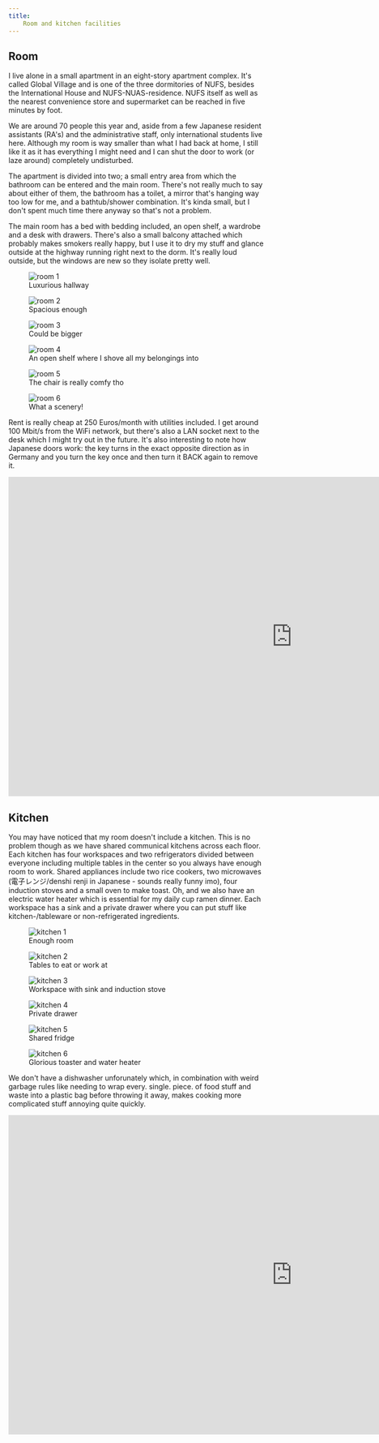 ```yaml
---
title:
    Room and kitchen facilities
---
```


## Room

I live alone in a small apartment in an eight-story apartment complex. It's
called Global Village and is one of the three dormitories of NUFS, besides the
International House and NUFS-NUAS-residence. NUFS itself as well as the nearest
convenience store and supermarket can be reached in five minutes by foot.

We are around 70 people this year and, aside from a few
Japanese resident assistants (RA's) and the administrative staff, only
international students live here. Although my room is way smaller than what I
had back at home, I still like it as it has everything I might need and I can
shut the door to work (or laze around) completely undisturbed.

The apartment is divided into two; a small entry area from which the bathroom
can be entered and the main room. There's not really much to say about either
of them, the bathroom has a toilet, a mirror that's hanging way too low for me,
and a bathtub/shower combination. It's kinda small, but I don't spent much time
there anyway so that's not a problem.

The main room has a bed with bedding included, an open shelf, a wardrobe and a
desk with drawers. There's also a small balcony attached which probably makes
smokers really happy, but I use it to dry my stuff and glance outside at the
highway running right next to the dorm. It's really loud outside, but the
windows are new so they isolate pretty well.

<div class="images-small">
<figure><img src="../res/dorm_facilities/room_1.jpg" alt="room 1" />
<figcaption>Luxurious hallway</figcaption></figure>
<figure><img src="../res/dorm_facilities/room_2.jpg" alt="room 2" />
<figcaption>Spacious enough</figcaption></figure>
<figure><img src="../res/dorm_facilities/room_3.jpg" alt="room 3" />
<figcaption>Could be bigger</figcaption></figure>
<figure><img src="../res/dorm_facilities/room_4.jpg" alt="room 4" />
<figcaption>An open shelf where I shove all my belongings into</figcaption></figure>
<figure><img src="../res/dorm_facilities/room_5.jpg" alt="room 5" />
<figcaption>The chair is really comfy tho</figcaption></figure>
<figure><img src="../res/dorm_facilities/room_6.jpg" alt="room 6" />
<figcaption>What a scenery!</figcaption></figure>
</div>

Rent is really cheap at 250 Euros/month with utilities included. I get around
100 Mbit/s from the WiFi network, but there's also a LAN socket next to the
desk which I might try out in the future. It's also interesting to note how
Japanese doors work: the key turns in the exact opposite direction as in
Germany and you turn the key once and then turn it BACK again to remove it.

<iframe width="1120" height="630"
src="https://www.youtube.com/embed/jrDak4YALDg" title="YouTube video player"
frameborder="0" allow="accelerometer; autoplay; clipboard-write;
encrypted-media; gyroscope; picture-in-picture" allowfullscreen></iframe>

## Kitchen

You may have noticed that my room doesn't include a kitchen. This is no problem
though as we have shared communical kitchens across each floor. Each kitchen
has four workspaces and two refrigerators divided between everyone including
multiple tables in the center so you always have enough room to work. Shared
appliances include two rice cookers, two microwaves (電子レンジ/denshi renji in
Japanese - sounds really funny imo), four induction stoves and a small oven to
make toast. Oh, and we also have an electric water heater which is essential
for my daily cup ramen dinner. Each workspace has a sink and a private drawer
where you can put stuff like kitchen-/tableware or non-refrigerated
ingredients.

<div class="images-small">
<figure><img src="../res/dorm_facilities/kitchen_1.jpg" alt="kitchen 1" />
<figcaption>Enough room</figcaption></figure>
<figure><img src="../res/dorm_facilities/kitchen_2.jpg" alt="kitchen 2" />
<figcaption>Tables to eat or work at</figcaption></figure>
<figure><img src="../res/dorm_facilities/kitchen_3.jpg" alt="kitchen 3" />
<figcaption>Workspace with sink and induction stove</figcaption></figure>
<figure><img src="../res/dorm_facilities/kitchen_4.jpg" alt="kitchen 4" />
<figcaption>Private drawer</figcaption></figure>
<figure><img src="../res/dorm_facilities/kitchen_5.jpg" alt="kitchen 5" />
<figcaption>Shared fridge</figcaption></figure>
<figure><img src="../res/dorm_facilities/kitchen_6.jpg" alt="kitchen 6" />
<figcaption>Glorious toaster and water heater</figcaption></figure>
</div>

We don't have a dishwasher unforunately which, in combination with weird
garbage rules like needing to wrap every. single. piece. of food stuff and
waste into a plastic bag before throwing it away, makes cooking more
complicated stuff annoying quite quickly.

<iframe width="1120" height="630"
src="https://www.youtube.com/embed/0nyQbq4PkOU" title="YouTube video player"
frameborder="0" allow="accelerometer; autoplay; clipboard-write;
encrypted-media; gyroscope; picture-in-picture" allowfullscreen></iframe>
